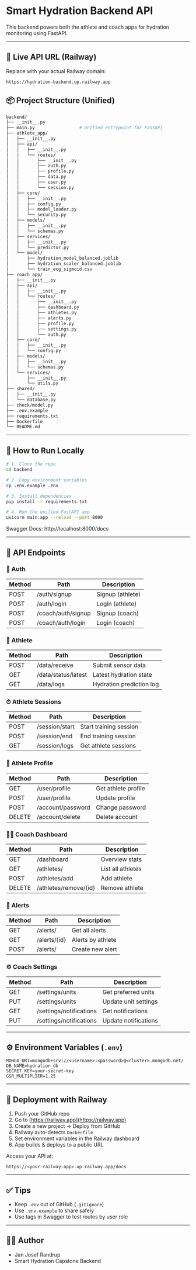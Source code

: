 # Smart Hydration Backend API

This backend powers both the athlete and coach apps for hydration monitoring using FastAPI.

---

## 🔗 Live API URL (Railway)

Replace with your actual Railway domain:

```
https://hydration-backend.up.railway.app
```

## 📦 Project Structure (Unified)

```bash
backend/
├── __init__.py
├── main.py                 # Unified entrypoint for FastAPI
├── athlete_app/
│   ├── __init__.py
│   ├── api/
│   │   ├── __init__.py
│   │   └── routes/
│   │       ├── __init__.py
│   │       ├── auth.py
│   │       ├── profile.py
│   │       ├── data.py
│   │       ├── user.py
│   │       └── session.py
│   ├── core/
│   │   ├── __init__.py
│   │   ├── config.py
│   │   ├── model_loader.py
│   │   └── security.py
│   ├── models/
│   │   ├── __init__.py
│   │   └── schemas.py
│   ├── services/
│   │   ├── __init__.py
│   │   └── predictor.py
│   └── model/
│       ├── hydration_model_balanced.joblib
│       ├── hydration_scaler_balanced.joblib
│       └── train_ecg_sigmoid.csv
├── coach_app/
│   ├── __init__.py
│   ├── api/
│   │   ├── __init__.py
│   │   └── routes/
│   │       ├── __init__.py
│   │       ├── dashboard.py
│   │       ├── athletes.py
│   │       ├── alerts.py
│   │       ├── profile.py
│   │       ├── settings.py
│   │       └── auth.py
│   ├── core/
│   │   ├── __init__.py
│   │   └── config.py
│   ├── models/
│   │   ├── __init__.py
│   │   └── schemas.py
│   └── services/
│       ├── __init__.py
│       └── utils.py
├── shared/
│   ├── __init__.py
│   └── database.py
├── check/model.py
├── .env.example
├── requirements.txt
├── Dockerfile
└── README.md
```

---

## 🚀 How to Run Locally

```bash
# 1. Clone the repo
cd backend

# 2. Copy environment variables
cp .env.example .env

# 3. Install dependencies
pip install -r requirements.txt

# 4. Run the unified FastAPI app
uvicorn main:app --reload --port 8000
```

Swagger Docs: http://localhost:8000/docs

---

## 🧪 API Endpoints

### 🔐 Auth

| Method | Path               | Description      |
| ------ | ------------------ | ---------------- |
| POST   | /auth/signup       | Signup (athlete) |
| POST   | /auth/login        | Login (athlete)  |
| POST   | /coach/auth/signup | Signup (coach)   |
| POST   | /coach/auth/login  | Login (coach)    |

### 🧍 Athlete

| Method | Path                | Description              |
| ------ | ------------------- | ------------------------ |
| POST   | /data/receive       | Submit sensor data       |
| GET    | /data/status/latest | Latest hydration state   |
| GET    | /data/logs          | Hydration prediction log |

### ⏱ Athlete Sessions

| Method | Path           | Description            |
| ------ | -------------- | ---------------------- |
| POST   | /session/start | Start training session |
| POST   | /session/end   | End training session   |
| GET    | /session/logs  | Get athlete sessions   |

### 👤 Athlete Profile

| Method | Path              | Description         |
| ------ | ----------------- | ------------------- |
| GET    | /user/profile     | Get athlete profile |
| POST   | /user/profile     | Update profile      |
| POST   | /account/password | Change password     |
| DELETE | /account/delete   | Delete account      |

### 🧑‍🏫 Coach Dashboard

| Method | Path                  | Description       |
| ------ | --------------------- | ----------------- |
| GET    | /dashboard            | Overview stats    |
| GET    | /athletes/            | List all athletes |
| POST   | /athletes/add         | Add athlete       |
| DELETE | /athletes/remove/{id} | Remove athlete    |

### 🚨 Alerts

| Method | Path         | Description       |
| ------ | ------------ | ----------------- |
| GET    | /alerts/     | Get all alerts    |
| GET    | /alerts/{id} | Alerts by athlete |
| POST   | /alerts/     | Create new alert  |

### ⚙️ Coach Settings

| Method | Path                    | Description          |
| ------ | ----------------------- | -------------------- |
| GET    | /settings/units         | Get preferred units  |
| PUT    | /settings/units         | Update unit settings |
| GET    | /settings/notifications | Get notifications    |
| PUT    | /settings/notifications | Update notifications |

---

## ⚙️ Environment Variables (`.env`)

```env
MONGO_URI=mongodb+srv://<username>:<password>@<cluster>.mongodb.net/
DB_NAME=hydration_db
SECRET_KEY=your-secret-key
GSR_MULTIPLIER=1.25
```

---

## 🧼 Deployment with Railway

1. Push your GitHub repo
2. Go to [https://railway.app](https://railway.app)
3. Create a new project → Deploy from GitHub
4. Railway auto-detects `Dockerfile`
5. Set environment variables in the Railway dashboard
6. App builds & deploys to a public URL

Access your API at:

```
https://<your-railway-app>.up.railway.app/docs
```

---

## ✅ Tips

- Keep `.env` out of GitHub (`.gitignore`)
- Use `.env.example` to share safely
- Use tags in Swagger to test routes by user role

---

## 👨‍💻 Author

- Jan Josef Randrup
- Smart Hydration Capstone Backend
